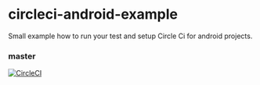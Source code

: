 # circleci-android-example
Small example how to run your test and setup Circle Ci for android projects.

### master

[![CircleCI](https://circleci.com/gh/volodia-chornenkyy/circleci-android-example/tree/master.svg?style=svg)](https://circleci.com/gh/volodia-chornenkyy/circleci-android-example/tree/master)
